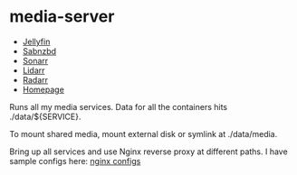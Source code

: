 # media-server

* [Jellyfin](https://jellyfin.org)
* [Sabnzbd](https://sabnzbd.org)
* [Sonarr](https://sonarr.tv)
* [Lidarr](https://lidarr.audio/)
* [Radarr](https://radarr.video/)
* [Homepage](https://homepage.dev)

Runs all my media services. Data for all the containers hits ./data/${SERVICE}.

To mount shared media, mount external disk or symlink at ./data/media.

Bring up all services and use Nginx reverse proxy at different paths. I have sample configs here: [nginx configs](./nginx)